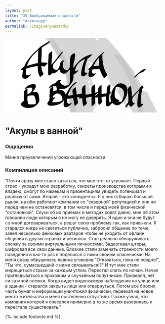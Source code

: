 ```yaml
---
layout: post
title: "39 Воображаемые опасности"
author: "Александр"
permalink: /ImaginaryHazards/
---
```

<a href="/cards/">!["Опастности которых не было"](/_img/39.svg)</a>
# "Акулы в ванной"

### Ощущения
Мания преувеличения угрожающей опасности

### Компиляция описаний
"Почти сразу мне стало казаться, что мне что-то угрожает. Первый страх - украдут мою разработку, секреты производства которыми я владею,  смогут по намекам и презентациям увидеть потенциал и реализуют сами. Второй - это конкуренты. Я у них отбираю большой рынок, на  нём работают компании со "скверной" репутацией и они ни перед чем не остановятся, в том числе и перед моей физической "остановкой". Слухи об их приёмах и методах ходят давно, мне об этом говорили люди которым я не могу не доверять. Я один и они не будут со мной договариваться, а решат свою проблему так, как привыкли. Я старался нигде не светиться публично, забросил общение по теме, завел несколько фейковых аватаров чтобы не уходить от офлайн общения в   других странах и  регионах. Стал реально обнаруживать слежку за своими виртуальными личностями. Задергивал шторы, шифровал все свои данные. Близкие стали замечать странности моего поведения и как-то раз я поделился с ними своими опасениями. На меня сразу обрушилась лавина уговоров "Отказаться, пока не поздно!", "Ты что, сумасшедший с ними связываться!?" И тут мне стали мерещиться страхи за каждым углом. Перестал спать по ночам. Начал приглядываться к прохожим и случайным попутчикам. Проверял, нет ли за мной слежки. Когда видел видеокамеру наблюдения на улице или в здании - старался закрыть лицо или отвернуться. Потом всё бросил, часть бумаг и информации уничтожил физически, переехал на новое место жительства и меня постепенно отпустило. Позже узнал, что компания которой я опасался примерно в то же время разорилась и перестала существовать."

{% include footnote.md %}
